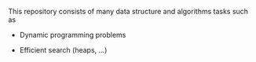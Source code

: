 This repository consists of many data structure and algorithms tasks such as

* Dynamic programming problems

* Efficient search (heaps, ...)

